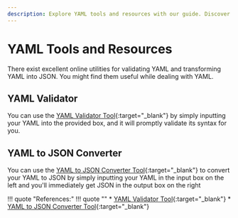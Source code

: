 ```yaml
---
description: Explore YAML tools and resources with our guide. Discover valuable resources and software to enhance your YAML experience and workflow.
---
```


# YAML Tools and Resources

There exist excellent online utilities for validating YAML and transforming YAML into JSON. You might find them useful while dealing with YAML.


## YAML Validator

You can use the [YAML Validator Tool]{:target="_blank"} by simply inputting your YAML into the provided box, and it will promptly validate its syntax for you.


## YAML to JSON Converter

You can use the [YAML to JSON Converter Tool]{:target="_blank"} to convert your YAML to JSON by simply inputting your YAML in the input box on the left and you'll immediately get JSON in the output box on the right


!!! quote "References:"
    !!! quote ""
        * [YAML Validator Tool]{:target="_blank"}
        * [YAML to JSON Converter Tool]{:target="_blank"}


<!-- Hyperlinks -->
[YAML Validator Tool]: https://onlineyamltools.com/validate-yaml
[YAML to JSON Converter Tool]: https://onlineyamltools.com/convert-yaml-to-json
